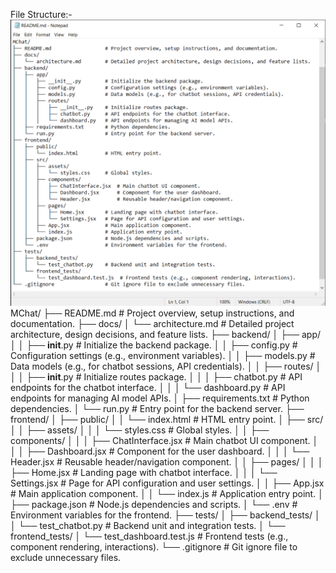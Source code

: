 

File Structure:-
![alt text](/frontend/public/FileStructureForREADME.png)
MChat/
├── README.md                  # Project overview, setup instructions, and documentation.
├── docs/
│   └── architecture.md        # Detailed project architecture, design decisions, and feature lists.
├── backend/
│   ├── app/
│   │   ├── __init__.py        # Initialize the backend package.
│   │   ├── config.py          # Configuration settings (e.g., environment variables).
│   │   ├── models.py          # Data models (e.g., for chatbot sessions, API credentials).
│   │   ├── routes/
│   │   │   ├── __init__.py    # Initialize routes package.
│   │   │   ├── chatbot.py     # API endpoints for the chatbot interface.
│   │   │   └── dashboard.py   # API endpoints for managing AI model APIs.
│   ├── requirements.txt       # Python dependencies.
│   └── run.py                 # Entry point for the backend server.
├── frontend/
│   ├── public/
│   │   └── index.html         # HTML entry point.
│   ├── src/
│   │   ├── assets/
│   │   │   └── styles.css     # Global styles.
│   │   ├── components/
│   │   │   ├── ChatInterface.jsx  # Main chatbot UI component.
│   │   │   ├── Dashboard.jsx      # Component for the user dashboard.
│   │   │   └── Header.jsx         # Reusable header/navigation component.
│   │   ├── pages/
│   │   │   ├── Home.jsx       # Landing page with chatbot interface.
│   │   │   └── Settings.jsx   # Page for API configuration and user settings.
│   │   ├── App.jsx            # Main application component.
│   │   └── index.js           # Application entry point.
│   ├── package.json           # Node.js dependencies and scripts.
│   └── .env                   # Environment variables for the frontend.
├── tests/
│   ├── backend_tests/
│   │   └── test_chatbot.py    # Backend unit and integration tests.
│   └── frontend_tests/
│       └── test_dashboard.test.js  # Frontend tests (e.g., component rendering, interactions).
└── .gitignore                 # Git ignore file to exclude unnecessary files.
